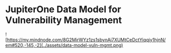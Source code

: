 # JupiterOne Data Model for Vulnerability Management



![https://my.mindnode.com/8G2MirWYz1zs1sbynAj7XUMtCeDctYiqqjy1hjnN/em#520,-145,-2](../assets/data-model-vuln-mgmt.png)
